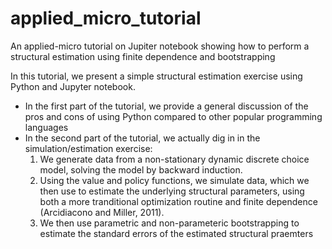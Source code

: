 # applied_micro_tutorial
An applied-micro tutorial on Jupiter notebook showing how to perform a structural estimation using finite dependence and bootstrapping

In this tutorial, we present a simple structural estimation exercise using Python and Jupyter notebook.
  * In the first part of the tutorial, we provide a general discussion of the pros and cons of using Python compared to other popular programming languages
  * In the second part of the tutorial, we actually dig in in the simulation/estimation exercise:
    1. We generate data from a non-stationary dynamic discrete choice model, solving the model by backward induction.
    2. Using the value and policy functions, we simulate data, which we then use to estimate the underlying structural parameters, using both a more tranditional optimization routine and finite dependence (Arcidiacono and Miller, 2011).
    3. We then use parametric and non-parameteric bootstrapping to estimate the standard errors of the estimated structural praemters
